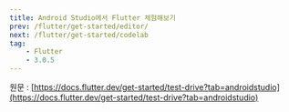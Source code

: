 ```yaml
---
title: Android Studio에서 Flutter 체험해보기
prev: /flutter/get-started/editor/
next: /flutter/get-started/codelab
tag:
    - Flutter
    - 3.0.5
---
```


원문 : [https://docs.flutter.dev/get-started/test-drive?tab=androidstudio](https://docs.flutter.dev/get-started/test-drive?tab=androidstudio)

<AdsenseB />